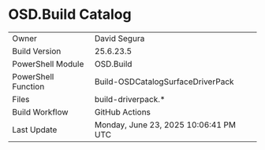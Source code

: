 ﻿# OSD.Build Catalog

| | |
|-|-|
| Owner | David Segura |
| Build Version | 25.6.23.5 |
| PowerShell Module | OSD.Build |
| PowerShell Function | Build-OSDCatalogSurfaceDriverPack |
| Files | build-driverpack.* |
| Build Workflow | GitHub Actions |
| Last Update | Monday, June 23, 2025 10:06:41 PM UTC |
